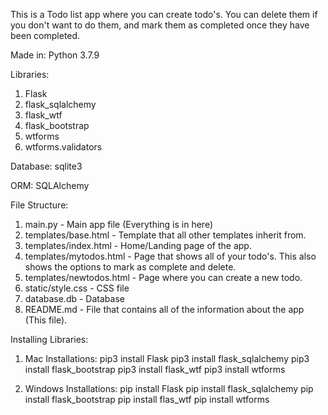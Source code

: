 This is a Todo list app where you can create todo's.
You can delete them if you don't want to do them, and mark 
them as completed once they have been completed.


Made in:
Python 3.7.9


Libraries:
1. Flask
2. flask_sqlalchemy
3. flask_wtf
4. flask_bootstrap
5. wtforms
6. wtforms.validators


Database:
sqlite3


ORM:
SQLAlchemy


File Structure:
1. main.py - Main app file (Everything is in here)
2. templates/base.html - Template that all other templates inherit from.
3. templates/index.html - Home/Landing page of the app.
4. templates/mytodos.html - Page that shows all of your todo's. This also shows the options to mark as complete and delete.
5. templates/newtodos.html - Page where you can create a new todo.
6. static/style.css - CSS file
7. database.db - Database
8. README.md - File that contains all of the information about the app (This file).


Installing Libraries:
1. Mac Installations:
pip3 install Flask
pip3 install flask_sqlalchemy
pip3 install flask_bootstrap
pip3 install flask_wtf
pip3 install wtforms

2. Windows Installations:
pip install Flask
pip install flask_sqlalchemy
pip install flask_bootstrap
pip install flas_wtf
pip install wtforms